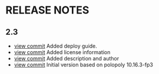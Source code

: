 RELEASE NOTES
=============

## 2.3

- [view commit](https://github.com/atex-community-plugins/webresource-compactor/commit/ddb3f1d5b104bcf4c92b49c58303ad46be9e28df) Added deploy guide.
- [view commit](https://github.com/atex-community-plugins/webresource-compactor/commit/f8d1a543fbe13a38e6dba5674df1d0ad0c774c4c) Added license information
- [view commit](https://github.com/atex-community-plugins/webresource-compactor/commit/896df8b77a3b6c532ded8655d7f126c98c0d1376) Added description and author
- [view commit](https://github.com/atex-community-plugins/webresource-compactor/commit/7e134a12804c54f1950f2127cc93a8ade4414aea) Initial version based on polopoly 10.16.3-fp3
